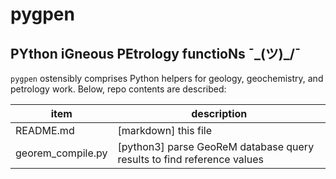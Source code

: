 # pygpen

## PYthon iGneous PEtrology functioNs ¯\_(ツ)_/¯

`pygpen` ostensibly comprises Python helpers for geology, geochemistry, and 
petrology work. Below, repo contents are described:

| item 					| description 
| ---- 					| ----------- 
| README.md 			| [markdown] this file
| georem_compile.py 	| [python3] parse GeoReM database query results to find reference values
